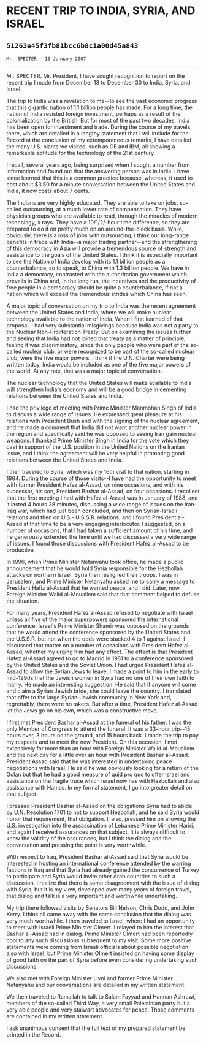 # RECENT TRIP TO INDIA, SYRIA, AND ISRAEL
## `51263e45f3fb81bcc6b8c1a00d45a843`
`Mr. SPECTER — 16 January 2007`

---


Mr. SPECTER. Mr. President, I have sought recognition to report on 
the recent trip I made from December 13 to December 30 to India, Syria, 
and Israel.

The trip to India was a revelation to me--to see the vast economic 
progress that this gigantic nation of 1.1 billion people has made. For 
a long time, the nation of India resisted foreign investment, perhaps 
as a result of the colonialization by the British. But for most of the 
past two decades, India has been open for investment and trade. During 
the course of my travels there, which are detailed in a lengthy 
statement that I will include for the Record at the conclusion of my 
extemporaneous remarks, I have detailed the many U.S. plants we 
visited, such as GE and IBM, all showing a remarkable aptitude for the 
technology of the 21st century.

I recall, several years ago, being surprised when I sought a number 
from information and found out that the answering person was in India. 
I have since learned that this is a common practice because, whereas, 
it used to cost about $3.50 for a minute conversation between the 
United States and India, it now costs about 7 cents.



The Indians are very highly educated. They are able to take on jobs, 
so-called outsourcing, at a much lower rate of compensation. They have 
physician groups who are available to read, through the miracles of 
modern technology, x rays. They have a 10/1/2/-hour time difference, so 
they are prepared to do it on pretty much on an around-the-clock basis. 
While, obviously, there is a loss of jobs with outsourcing, I think our 
long-range benefits in trade with India--a major trading partner--and 
the strengthening of this democracy in Asia will provide a tremendous 
source of strength and assistance to the goals of the United States. I 
think it is especially important to see the Nation of India develop 
with its 1.1 billion people as a counterbalance, so to speak, to China 
with 1.3 billion people. We have in India a democracy, contrasted with 
the authoritarian government which prevails in China and, in the long 
run, the incentives and the productivity of free people in a democracy 
should be quite a counterbalance, if not a nation which will exceed the 
tremendous strides which China has seen.

A major topic of conversation on my trip to India was the recent 
agreement between the United States and India, where we will make 
nuclear technology available to the nation of India. When I first 
learned of that proposal, I had very substantial misgivings because 
India was not a party to the Nuclear Non-Proliferation Treaty. But on 
examining the issues further and seeing that India had not joined that 
treaty as a matter of principle, feeling it was discriminatory, since 
the only people who were part of the so-called nuclear club, or were 
recognized to be part of the so-called nuclear club, were the five 
major powers. I think if the U.N. Charter were being written today, 
India would be included as one of the five major powers of the world. 
At any rate, that was a major topic of conversation.

The nuclear technology that the United States will make available to 
India will strengthen India's economy and will be a good bridge in 
cementing relations between the United States and India.

I had the privilege of meeting with Prime Minister Manmohan Singh of 
India to discuss a wide range of issues. He expressed great pleasure at 
his relations with President Bush and with the signing of the nuclear 
agreement, and he made a comment that India did not want another 
nuclear power in the region and specifically said he was opposed to 
seeing Iran gain nuclear weapons. I thanked Prime Minister Singh in 
India for the vote which they cast in support of the U.S. position in 
the United Nations on the Iranian issue, and I think the agreement will 
be very helpful in promoting good relations between the United States 
and India.

I then traveled to Syria, which was my 16th visit to that nation, 
starting in 1984. During the course of those visits--I have had the 
opportunity to meet with former President Hafez al-Assad, on nine 
occasions, and with his successor, his son, President Bashar al-Assad, 
on four occasions. I recollect that the first meeting I had with Hafez 
al-Assad was in January of 1988, and it lasted 4 hours 38 minutes, 
discussing a wide range of issues on the Iran-Iraq war, which had just 
been concluded, and then on Syrian-Israeli relations and then on U.S.-
U.S.S.R. relations, and I found President al-Assad at that time to be a 
very engaging interlocutor. I suggested, on a number of occasions, that 
I had taken a sufficient amount of his time, and he generously extended 
the time until we had discussed a very wide range of issues. I found 
those discussions with President Hafez al-Assad to be productive.

In 1996, when Prime Minister Netanyahu took office, he made a public 
announcement that he would hold Syria responsible for the Hezbollah 
attacks on northern Israel. Syria then realigned their troops. I was in 
Jerusalem, and Prime Minister Netanyahu asked me to carry a message to 
President Hafiz al-Assad that he wanted peace, and I did. Later, now 
Foreign Minister Walid al-Mouallem said that that comment helped to 
defuse the situation.

For many years, President Hafez al-Assad refused to negotiate with 
Israel unless all five of the major superpowers sponsored the 
international conference. Israel's Prime Minister Shamir was opposed on 
the grounds that he would attend the conference sponsored by the United 
States and the U.S.S.R. but not when the odds were stacked 4 to 1 
against Israel. I discussed that matter on a number of occasions with 
President Hafez al-Assad, whether my urging him had any effect. The 
effect is that President Hafez al-Assad agreed to go to Madrid in 1981 
to a conference sponsored by the United States and the Soviet Union. I 
had urged President Hafez al-Assad to allow the Syrian Jews to leave. I 
made a point to him in the early to mid-1990s that the Jewish women in 
Syria had no one of their own faith to marry. He made an interesting 
suggestion. He said that if anyone will come and claim a Syrian Jewish 
bride, she could leave the country. I translated that offer to the 
large Syrian-Jewish community in New York and, regrettably, there were 
no takers. But after a time, President Hafez al-Assad let the Jews go 
on his own, which was a constructive move.


I first met President Bashar al-Assad at the funeral of his father. I 
was the only Member of Congress to attend the funeral. It was a 33-hour 
trip--15 hours over, 3 hours on the ground, and 15 hours back. I made 
the trip to pay my respects and to meet the new President. On this 
occasion, I met extensively for more than an hour with Foreign Minister 
Walid al-Mouallem and the next day for a little over an hour with 
President Bashar al-Assad. President Assad said that he was interested 
in undertaking peace negotiations with Israel. He said he was obviously 
looking for a return of the Golan but that he had a good measure of 
quid pro quo to offer Israel and assistance on the fragile truce which 
Israel now has with Hezbollah and also assistance with Hamas. In my 
formal statement, I go into greater detail on that subject.

I pressed President Bashar al-Assad on the obligations Syria had to 
abide by U.N. Resolution 1701 to not to support Hezbollah, and he said 
Syria would honor that requirement, that obligation. I, also, pressed 
him on allowing the U.S. investigation into the assassination of 
Lebanese Prime Minister Hariri, and again I received assurances on that 
subject. It is always difficult to know the validity of the assurances, 
but I think the dialog and the conversation and pressing the point is 
very worthwhile.

With respect to Iraq, President Bashar al-Assad said that Syria would 
be interested in hosting an international conference attended by the 
warring factions in Iraq and that Syria had already gained the 
concurrence of Turkey to participate and Syria would invite other Arab 
countries to such a discussion. I realize that there is some 
disagreement with the issue of dialog with Syria, but it is my view, 
developed over many years of foreign travel, that dialog and talk is a 
very important and worthwhile undertaking.

My trip there followed visits by Senators Bill Nelson, Chris Dodd, 
and John Kerry. I think all came away with the same conclusion that the 
dialog was very much worthwhile. I then traveled to Israel, where I had 
an opportunity to meet with Israeli Prime Minister Olmert. I relayed to 
him the interest that Bashar al-Assad had in dialog. Prime Minister 
Olmert had been reportedly cool to any such discussions subsequent to 
my visit. Some more positive statements were coming from Israeli 
officials about possible negotiation also with Israel, but Prime 
Minister Olmert insisted on having some display of good faith on the 
part of Syria before even considering undertaking such discussions.

We also met with Foreign Minister Livni and former Prime Minister 
Netanyahu and our conversations are detailed in my written statement.

We then traveled to Ramallah to talk to Salam Fayyad and Hannan 
Ashrawi, members of the so-called Third Way, a very small Palestinian 
party but a very able people and very stalwart advocates for peace. 
Those comments are contained in my written statement.

I ask unanimous consent that the full text of my prepared statement 
be printed in the Record.